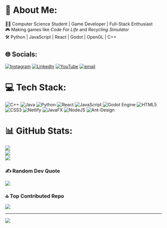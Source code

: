 # 💫 About Me:
👨‍💻 Computer Science Student | Game Developer | Full-Stack Enthusiast  <br>🎮 Making games like *Code For Life* and *Recycling Simulator*  <br>🛠️ Python | JavaScript | React | Godot | OpenGL  | C++


## 🌐 Socials:
[![Instagram](https://img.shields.io/badge/Instagram-%23E4405F.svg?logo=Instagram&logoColor=white)](https://instagram.com/ali_badawi25) [![LinkedIn](https://img.shields.io/badge/LinkedIn-%230077B5.svg?logo=linkedin&logoColor=white)](https://linkedin.com/in/ali-badawi-7ab1a2312) [![YouTube](https://img.shields.io/badge/YouTube-%23FF0000.svg?logo=YouTube&logoColor=white)](https://youtube.com/@CodeForLife25) [![email](https://img.shields.io/badge/Email-D14836?logo=gmail&logoColor=white)](mailto:alibadawi25@gmail.com) 

# 💻 Tech Stack:
![C++](https://img.shields.io/badge/c++-%2300599C.svg?style=for-the-badge&logo=c%2B%2B&logoColor=white) ![Java](https://img.shields.io/badge/java-%23ED8B00.svg?style=for-the-badge&logo=openjdk&logoColor=white) ![Python](https://img.shields.io/badge/python-3670A0?style=for-the-badge&logo=python&logoColor=ffdd54) ![React](https://img.shields.io/badge/react-%2320232a.svg?style=for-the-badge&logo=react&logoColor=%2361DAFB) ![JavaScript](https://img.shields.io/badge/javascript-%23323330.svg?style=for-the-badge&logo=javascript&logoColor=%23F7DF1E) ![Godot Engine](https://img.shields.io/badge/GODOT-%23FFFFFF.svg?style=for-the-badge&logo=godot-engine) ![HTML5](https://img.shields.io/badge/html5-%23E34F26.svg?style=for-the-badge&logo=html5&logoColor=white) ![CSS3](https://img.shields.io/badge/css3-%231572B6.svg?style=for-the-badge&logo=css3&logoColor=white) ![Netlify](https://img.shields.io/badge/netlify-%23000000.svg?style=for-the-badge&logo=netlify&logoColor=#00C7B7) ![JavaFX](https://img.shields.io/badge/javafx-%23FF0000.svg?style=for-the-badge&logo=javafx&logoColor=white) ![NodeJS](https://img.shields.io/badge/node.js-6DA55F?style=for-the-badge&logo=node.js&logoColor=white) ![Ant-Design](https://img.shields.io/badge/-AntDesign-%230170FE?style=for-the-badge&logo=ant-design&logoColor=white)
# 📊 GitHub Stats:
![](https://github-readme-stats.vercel.app/api?username=alibadawi25&theme=tokyonight&hide_border=false&include_all_commits=false&count_private=false)<br/>
![](https://nirzak-streak-stats.vercel.app/?user=alibadawi25&theme=tokyonight&hide_border=false)<br/>
![](https://github-readme-stats.vercel.app/api/top-langs/?username=alibadawi25&theme=tokyonight&hide_border=false&include_all_commits=false&count_private=false&layout=compact)

### ✍️ Random Dev Quote
![](https://quotes-github-readme.vercel.app/api?type=horizontal&theme=radical)

### 🔝 Top Contributed Repo
![](https://github-contributor-stats.vercel.app/api?username=alibadawi25&limit=5&theme=dark&combine_all_yearly_contributions=true)

---
[![](https://visitcount.itsvg.in/api?id=alibadawi25&icon=0&color=0)](https://visitcount.itsvg.in)

<!-- Proudly created with GPRM ( https://gprm.itsvg.in ) -->